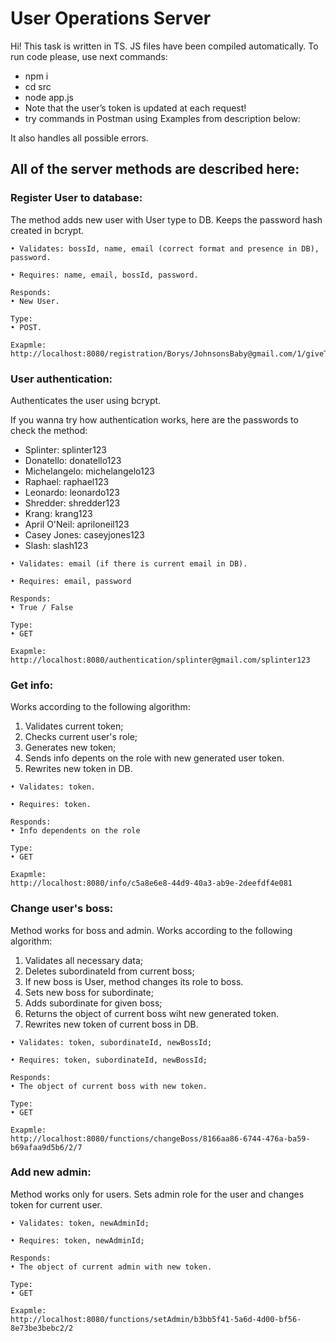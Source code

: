 # User Operations Server
Hi!
This task is written in TS. JS files have been compiled automatically.
To run code please, use next commands:
- npm i
- cd src
- node app.js
- Note that the user’s token is updated at each request!
- try commands in Postman using Examples from description below:

It also handles all possible errors.

## All of the server methods are described here:

### Register User to database:
The method adds new user with User type to DB. Keeps the password hash created in bcrypt.

```
• Validates: bossId, name, email (correct format and presence in DB), password.

• Requires: name, email, bossId, password.

Responds:  
• New User.

Type:  
• POST.

Exapmle:
http://localhost:8080/registration/Borys/JohnsonsBaby@gmail.com/1/giveThemDamnJets
```

### User authentication:
Authenticates the user using bcrypt.

If you wanna try how authentication works, here are the passwords to check the method:

- Splinter: splinter123
- Donatello: donatello123
- Michelangelo: michelangelo123
- Raphael: raphael123
- Leonardo: leonardo123
- Shredder: shredder123
- Krang: krang123
- April O'Neil: apriloneil123
- Casey Jones: caseyjones123
- Slash: slash123

```
• Validates: email (if there is current email in DB). 

• Requires: email, password

Responds:  
• True / False

Type:  
• GET

Exapmle:  
http://localhost:8080/authentication/splinter@gmail.com/splinter123
```

### Get info:
Works according to the following algorithm:
1. Validates current token;
2. Checks current user's role;
3. Generates new token;
4. Sends info depents on the role with new generated user token.
5. Rewrites new token in DB.
```
• Validates: token.

• Requires: token.

Responds:  
• Info dependents on the role

Type:  
• GET

Exapmle:  
http://localhost:8080/info/c5a8e6e8-44d9-40a3-ab9e-2deefdf4e081
```

### Change user's boss:
Method works for boss and admin.
Works according to the following algorithm:
1. Validates all necessary data;
2. Deletes subordinateId from current boss;
3. If new boss is User, method changes its role to boss.
4. Sets new boss for subordinate;
5. Adds subordinate for given boss;
6. Returns the object of current boss wiht new generated token.
7. Rewrites new token of current boss in DB.
```
• Validates: token, subordinateId, newBossId;

• Requires: token, subordinateId, newBossId;

Responds:  
• The object of current boss with new token.

Type:  
• GET

Exapmle:  
http://localhost:8080/functions/changeBoss/8166aa86-6744-476a-ba59-b69afaa9d5b6/2/7
```

### Add new admin:
Method works only for users.
Sets admin role for the user and changes token for current user.
```
• Validates: token, newAdminId;

• Requires: token, newAdminId;

Responds:  
• The object of current admin with new token.

Type:  
• GET

Exapmle:  
http://localhost:8080/functions/setAdmin/b3bb5f41-5a6d-4d00-bf56-8e73be3bebc2/2
```
